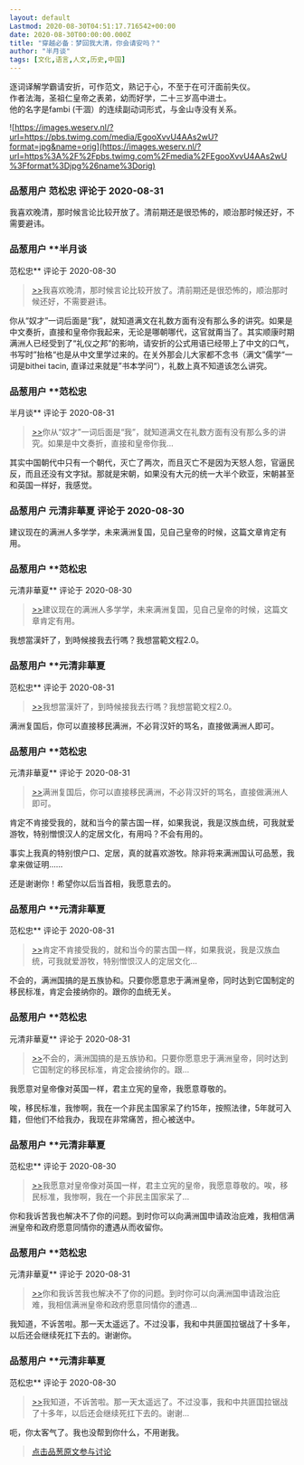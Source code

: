 ```yaml
---
layout: default
Lastmod: 2020-08-30T04:51:17.716542+00:00
date: 2020-08-30T00:00:00.000Z
title: "穿越必备：梦回我大清，你会请安吗？"
author: "半月谈"
tags: [文化,语言,人文,历史,中国]
---
```


逐词译解学霸请安折，可作范文，熟记于心，不至于在可汗面前失仪。  
作者法海，圣祖仁皇帝之表弟，幼而好学，二十三岁高中进士。  
他的名字是fambi (干涸）的连续副动词形式，与金山寺没有关系。  
  
![https://images.weserv.nl/?url=https://pbs.twimg.com/media/EgooXvvU4AAs2wU?format=jpg&name=orig](https://images.weserv.nl/?url=https%3A%2F%2Fpbs.twimg.com%2Fmedia%2FEgooXvvU4AAs2wU%3Fformat%3Djpg%26name%3Dorig)

            
### 品葱用户 **范松忠** 评论于 2020-08-31
        
我喜欢晚清，那时候言论比较开放了。清前期还是很恐怖的，顺治那时候还好，不需要避讳。
        


            
### 品葱用户 **半月谈 
范松忠** 评论于 2020-08-30
        
> [\>>]( "/article/item_id-484323#")我喜欢晚清，那时候言论比较开放了。清前期还是很恐怖的，顺治那时候还好，不需要避讳。

  
  
你从“奴才”一词后面是“我”，就知道满文在礼数方面有没有那么多的讲究。如果是中文奏折，直接和皇帝你我起来，无论是哪朝哪代，这官就甭当了。其实顺康时期满洲人已经受到了“礼仪之邦”的影响，请安折的公式用语已经带上了中文的口气，书写时”抬格“也是从中文里学过来的。在关外那会儿大家都不念书（满文”儒学“一词是bithei tacin, 直译过来就是”书本学问“），礼数上真不知道该怎么讲究。
        


            
### 品葱用户 **范松忠 
半月谈** 评论于 2020-08-31
        
> [\>>]( "/article/item_id-484325#")你从“奴才”一词后面是“我”，就知道满文在礼数方面有没有那么多的讲究。如果是中文奏折，直接和皇帝你我...

  
  
其实中国朝代中只有一个朝代，灭亡了两次，而且灭亡不是因为天怒人怨，官逼民反，而且还没有文字狱。那就是宋朝，如果没有大元的统一大半个欧亚，宋朝甚至和英国一样好，我感觉。
        


            
### 品葱用户 **元清非華夏** 评论于 2020-08-30
        
建议现在的满洲人多学学，未来满洲复国，见自己皇帝的时候，这篇文章肯定有用。
        


            
### 品葱用户 **范松忠 
元清非華夏** 评论于 2020-08-30
        
> [\>>]( "/article/item_id-484330#")建议现在的满洲人多学学，未来满洲复国，见自己皇帝的时候，这篇文章肯定有用。

  
  
我想當漢奸了，到時候接我去行嗎？我想當範文程2.0。
        


            
### 品葱用户 **元清非華夏 
范松忠** 评论于 2020-08-31
        
> [\>>]( "/article/item_id-484332#")我想當漢奸了，到時候接我去行嗎？我想當範文程2.0。

  
  
满洲复国后，你可以直接移民满洲，不必背汉奸的骂名，直接做满洲人即可。
        


            
### 品葱用户 **范松忠 
元清非華夏** 评论于 2020-08-31
        
> [\>>]( "/article/item_id-484333#")满洲复国后，你可以直接移民满洲，不必背汉奸的骂名，直接做满洲人即可。

  
  
肯定不肯接受我的，就和当今的蒙古国一样，如果我说，我是汉族血统，可我就爱游牧，特别憎恨汉人的定居文化，有用吗？不会有用的。  
  
事实上我真的特别恨户口、定居，真的就喜欢游牧。除非将来满洲国认可品葱，我拿来做证明……  
  
还是谢谢你！希望你以后当首相，我愿意去的。
        


            
### 品葱用户 **元清非華夏 
范松忠** 评论于 2020-08-31
        
> [\>>]( "/article/item_id-484336#")肯定不肯接受我的，就和当今的蒙古国一样，如果我说，我是汉族血统，可我就爱游牧，特别憎恨汉人的定居文化...

  
  
不会的，满洲国搞的是五族协和。只要你愿意忠于满洲皇帝，同时达到它国制定的移民标准，肯定会接纳你的。跟你的血统无关。
        


            
### 品葱用户 **范松忠 
元清非華夏** 评论于 2020-08-31
        
> [\>>]( "/article/item_id-484339#")不会的，满洲国搞的是五族协和。只要你愿意忠于满洲皇帝，同时达到它国制定的移民标准，肯定会接纳你的。跟...

  
  
我愿意对皇帝像对英国一样，君主立宪的皇帝，我愿意尊敬的。  
  
唉，移民标准，我惨啊，我在一个非民主国家呆了约15年，按照法律，5年就可入籍，但他们不给我办，我现在非常痛苦，担心被送中。
        


            
### 品葱用户 **元清非華夏 
范松忠** 评论于 2020-08-30
        
> [\>>]( "/article/item_id-484341#")我愿意对皇帝像对英国一样，君主立宪的皇帝，我愿意尊敬的。唉，移民标准，我惨啊，我在一个非民主国家呆了...

  
  
你和我诉苦我也解决不了你的问题。到时你可以向满洲国申请政治庇难，我相信满洲皇帝和政府愿意同情你的遭遇从而收留你。
        


            
### 品葱用户 **范松忠 
元清非華夏** 评论于 2020-08-31
        
> [\>>]( "/article/item_id-484342#")你和我诉苦我也解决不了你的问题。到时你可以向满洲国申请政治庇难，我相信满洲皇帝和政府愿意同情你的遭遇...

  
  
我知道，不诉苦啦。那一天太遥远了。不过没事，我和中共匪国拉锯战了十多年，以后还会继续死扛下去的。谢谢你。
        


            
### 品葱用户 **元清非華夏 
范松忠** 评论于 2020-08-30
        
> [\>>]( "/article/item_id-484344#")我知道，不诉苦啦。那一天太遥远了。不过没事，我和中共匪国拉锯战了十多年，以后还会继续死扛下去的。谢谢...

  
  
呃，你太客气了。我也没帮到你什么，不用谢我。
        






> [点击品葱原文参与讨论](https://pincong.rocks/article/23557)

